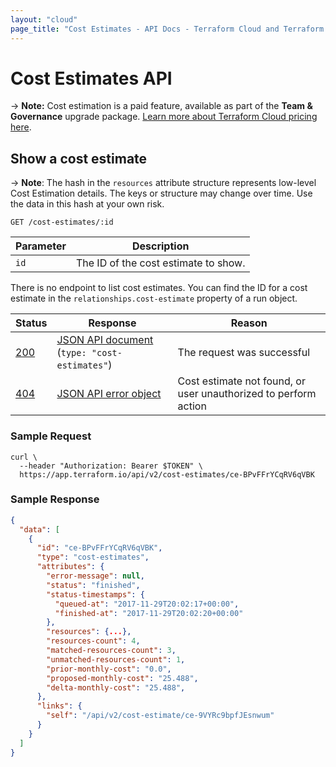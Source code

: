 ```yaml
---
layout: "cloud"
page_title: "Cost Estimates - API Docs - Terraform Cloud and Terraform Enterprise"
---
```


[200]: https://developer.mozilla.org/en-US/docs/Web/HTTP/Status/200
[201]: https://developer.mozilla.org/en-US/docs/Web/HTTP/Status/201
[202]: https://developer.mozilla.org/en-US/docs/Web/HTTP/Status/202
[204]: https://developer.mozilla.org/en-US/docs/Web/HTTP/Status/204
[400]: https://developer.mozilla.org/en-US/docs/Web/HTTP/Status/400
[401]: https://developer.mozilla.org/en-US/docs/Web/HTTP/Status/401
[403]: https://developer.mozilla.org/en-US/docs/Web/HTTP/Status/403
[404]: https://developer.mozilla.org/en-US/docs/Web/HTTP/Status/404
[409]: https://developer.mozilla.org/en-US/docs/Web/HTTP/Status/409
[412]: https://developer.mozilla.org/en-US/docs/Web/HTTP/Status/412
[422]: https://developer.mozilla.org/en-US/docs/Web/HTTP/Status/422
[429]: https://developer.mozilla.org/en-US/docs/Web/HTTP/Status/429
[500]: https://developer.mozilla.org/en-US/docs/Web/HTTP/Status/500
[504]: https://developer.mozilla.org/en-US/docs/Web/HTTP/Status/504
[JSON API document]: /docs/cloud/api/index.html#json-api-documents
[JSON API error object]: http://jsonapi.org/format/#error-objects

# Cost Estimates API

-> **Note:** Cost estimation is a paid feature, available as part of the **Team & Governance** upgrade package. [Learn more about Terraform Cloud pricing here](https://www.hashicorp.com/products/terraform/pricing/).

## Show a cost estimate

-> **Note**: The hash in the `resources` attribute structure represents low-level Cost Estimation details. The keys or structure may change over time. Use the data in this hash at your own risk.

`GET /cost-estimates/:id`

Parameter | Description
----------|------------
`id`      | The ID of the cost estimate to show.

There is no endpoint to list cost estimates. You can find the ID for a cost estimate in the
`relationships.cost-estimate` property of a run object.

Status  | Response                                         | Reason
--------|--------------------------------------------------|-------
[200][] | [JSON API document][] (`type: "cost-estimates"`) | The request was successful
[404][] | [JSON API error object][]                        | Cost estimate not found, or user unauthorized to perform action

### Sample Request

```shell
curl \
  --header "Authorization: Bearer $TOKEN" \
  https://app.terraform.io/api/v2/cost-estimates/ce-BPvFFrYCqRV6qVBK
```

### Sample Response

```json
{
  "data": [
    {
      "id": "ce-BPvFFrYCqRV6qVBK",
      "type": "cost-estimates",
      "attributes": {
        "error-message": null,
        "status": "finished",
        "status-timestamps": {
          "queued-at": "2017-11-29T20:02:17+00:00",
          "finished-at": "2017-11-29T20:02:20+00:00"
        },
        "resources": {...},
        "resources-count": 4,
        "matched-resources-count": 3,
        "unmatched-resources-count": 1,
        "prior-monthly-cost": "0.0",
        "proposed-monthly-cost": "25.488",
        "delta-monthly-cost": "25.488",
      },
      "links": {
        "self": "/api/v2/cost-estimate/ce-9VYRc9bpfJEsnwum"
      }
    }
  ]
}
```
